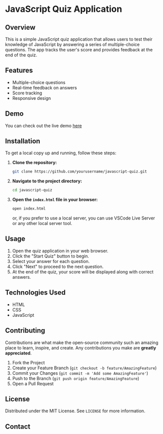# JavaScript Quiz Application

## Overview

This is a simple JavaScript quiz application that allows users to test their knowledge of JavaScript by answering a series of multiple-choice questions. The app tracks the user's score and provides feedback at the end of the quiz.

## Features

- Multiple-choice questions
- Real-time feedback on answers
- Score tracking
- Responsive design

## Demo

You can check out the live demo [here](#)

## Installation

To get a local copy up and running, follow these steps:

1. **Clone the repository:**
    ```sh
    git clone https://github.com/yourusername/javascript-quiz.git
    ```
2. **Navigate to the project directory:**
    ```sh
    cd javascript-quiz
    ```
3. **Open the `index.html` file in your browser:**
    ```sh
    open index.html
    ```
   or, if you prefer to use a local server, you can use VSCode Live Server or any other local server tool.

## Usage

1. Open the quiz application in your web browser.
2. Click the "Start Quiz" button to begin.
3. Select your answer for each question.
4. Click "Next" to proceed to the next question.
5. At the end of the quiz, your score will be displayed along with correct answers.

## Technologies Used

- HTML
- CSS
- JavaScript

## Contributing

Contributions are what make the open-source community such an amazing place to learn, inspire, and create. Any contributions you make are **greatly appreciated**.

1. Fork the Project
2. Create your Feature Branch (`git checkout -b feature/AmazingFeature`)
3. Commit your Changes (`git commit -m 'Add some AmazingFeature'`)
4. Push to the Branch (`git push origin feature/AmazingFeature`)
5. Open a Pull Request

## License

Distributed under the MIT License. See `LICENSE` for more information.

## Contact
